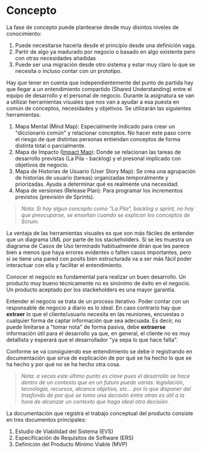 # Concepto

La fase de concepto puede plantearse desde muy disintos niveles de conocimiento:
1. Puede necesitarse hacerla desde el principio desde una definición vaga.
1. Partir de algo ya madurado por negocio o basado en algo existente pero con otras necesidades añadidas
1. Puede ser una migración desde otro sistema y estar muy claro lo que se necesita o incluso contar con un prototipo.

Hay que tener en cuenta que independientemente del punto de partida hay que llegar a un entendimiento compartido (Shared Understanding) entre el equipo de desarrollo y el personal de negocio. Durante la asignatura se van a utilizar herramientas visuales que nos van a ayudar a esa puesta en común de conceptos, necesidades y objetivos. Se utilizarán las siguientes herramientas:
1. Mapa Mental (Mind Map): Especialmente indicado para crear un "diccionario común" y relacionar conceptos. No hacer este paso corre el riesgo de que distintas personas entiendan conceptos de forma distinta total o parcialmente.
1. Mapa de Impacto ([Impact Map](https://mamaqueesscrum.com/2019/11/11/1124/)): Donde se relacionan las tareas de desarrollo previstas (La Pila - backlog) y el presonal implicado con objetivos de negocio.
1. Mapa de Historias de Usuario (User Story Map): Se crea una agrupación de historias de usuario (tareas) organizadas temporalmente y priorizadas. Ayuda a determinar qué es realmente una necesidad.
1. Mapa de versiones (Release Plan): Para programar los incrementos previstos (previsión de Sprints).
> _Nota: Si hay algun concepto como "La Pila", backlog o sprint, no hay que preocuparse, se enseñan cuando se explican los conceptos de Scrum._

La ventaja de las herramientas visuales es que son más fáciles de entender que un diagrama UML por parte de los stackeholders. Si se les muestra un diagrama de Casos de Uso terminado habitualmente dirán que les parece bien a menos que haya errores evidentes o falten casos importantes, pero si se tiene una pared con posits bien estructurada va a ser más fácil poder interactuar con ella y facilitar el entendimiento.

Conocer el negocio es fundamental para realizar un buen desarrollo. Un producto muy bueno técnicamente no es sinónimo de éxito en el negocio. Un producto aceptado por los stackeholders es una mayor garantía.

Entender el negocio se trata de un proceso iterativo. Poder contar con un responsable de negocio a diario es lo ideal. En caso contrario hay que **extraer** lo que el cliente/usuario necesita en las reuniones, encuestas o cualquier forma de captar información que sea adecuada. Es decir, no puede limitarse a "tomar nota" de forma pasiva, debe **extraerse** información útil para el desarrollo ya que, en general, el cliente no es muy detallista y esperará que el desarrollador "ya sepa lo que hace falta".

Conforme se va consiguiendo ese entendimiento se debe ir registrando en documentación que sirva de explicación de por qué se ha hecho lo que se ha hecho y por qué no se ha hecho otra cosa.
> _Nota: a veces este último punto es clave pues el desarrollo se hace dentro de un contexto que en un futuro puede varias: legislación, tecnología, recursos, alcance objetivo, etc... por lo que disponer del trasfondo de por qué se tomo una decisión entre otras es útil a la hora de alcanzar un contexto que haga ideal otra decisión._

La documentación que registra el trabajo conceptual del producto consiste en tres documentos principales:
1. Estudio de Viabilidad del Sistema (EVS)
1. Especificación de Requisitos de Software (ERS)
1. Definición del Producto Mínimo Viable (MVP)